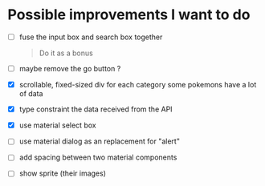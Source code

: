 # Possible improvements I want to do


- [ ] fuse the input box and search box together
  >   Do it as a bonus

- [ ] maybe remove the go button ?

- [x] scrollable, fixed-sized div for each category
      some pokemons have a lot of data

- [x] type constraint the data received from the API

- [x] use material select box
- [ ] use material dialog as an replacement for "alert"

- [ ] add spacing between two material components

- [ ] show sprite (their images)
